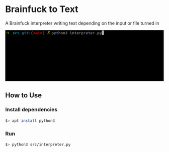 
# Brainfuck to Text

A Brainfuck interpreter writing text depending on the input or file turned in

<img src="Demo.gif">

## How to Use

### Install dependencies

```bash
$> apt install python3
```

### Run

```bash
$> python3 src/interpreter.py
```

